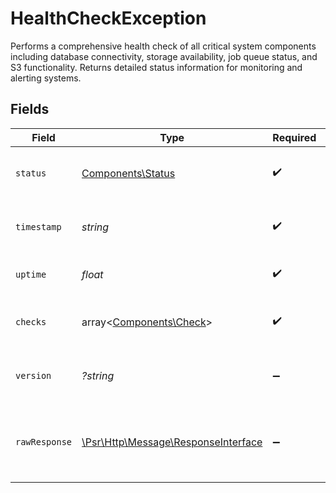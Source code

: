 # HealthCheckException

Performs a comprehensive health check of all critical system components including database connectivity, storage availability, job queue status, and S3 functionality. Returns detailed status information for monitoring and alerting systems.


## Fields

| Field                                                                                                        | Type                                                                                                         | Required                                                                                                     | Description                                                                                                  | Example                                                                                                      |
| ------------------------------------------------------------------------------------------------------------ | ------------------------------------------------------------------------------------------------------------ | ------------------------------------------------------------------------------------------------------------ | ------------------------------------------------------------------------------------------------------------ | ------------------------------------------------------------------------------------------------------------ |
| `status`                                                                                                     | [Components\Status](../../Models/Components/Status.md)                                                       | :heavy_check_mark:                                                                                           | Overall health status of the system                                                                          |                                                                                                              |
| `timestamp`                                                                                                  | *string*                                                                                                     | :heavy_check_mark:                                                                                           | Timestamp of the health check                                                                                |                                                                                                              |
| `uptime`                                                                                                     | *float*                                                                                                      | :heavy_check_mark:                                                                                           | Uptime of the service in seconds                                                                             |                                                                                                              |
| `checks`                                                                                                     | array<[Components\Check](../../Models/Components/Check.md)>                                                  | :heavy_check_mark:                                                                                           | Array of health check results                                                                                |                                                                                                              |
| `version`                                                                                                    | *?string*                                                                                                    | :heavy_minus_sign:                                                                                           | Application version or commit hash                                                                           | 1.0.0                                                                                                        |
| `rawResponse`                                                                                                | [\Psr\Http\Message\ResponseInterface](https://www.php-fig.org/psr/psr-7/#33-psrhttpmessageresponseinterface) | :heavy_minus_sign:                                                                                           | Raw HTTP response; suitable for custom response parsing                                                      |                                                                                                              |
